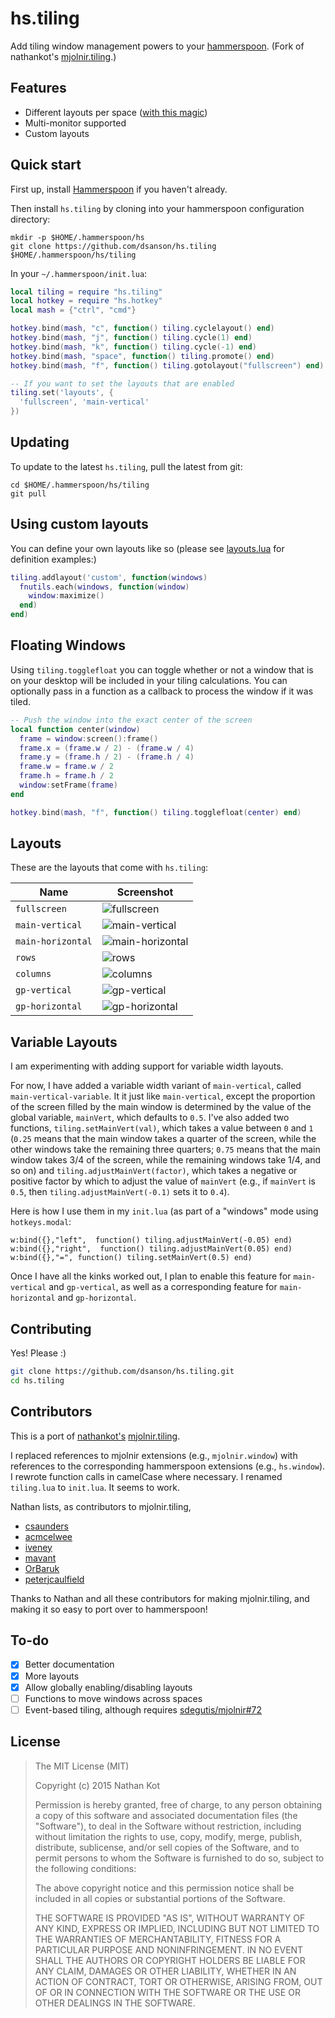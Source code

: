 # hs.tiling

Add tiling window management powers to your [hammerspoon][hammerspoon]. (Fork of nathankot's [mjolnir.tiling](https://github.com/nathankot/mjolnir.tiling).)

## Features

* Different layouts per space ([with this magic][magic])
* Multi-monitor supported
* Custom layouts

## Quick start

First up, install [Hammerspoon][hammerspoon] if you haven't already.

Then install `hs.tiling` by cloning into your hammerspoon configuration directory:

```
mkdir -p $HOME/.hammerspoon/hs
git clone https://github.com/dsanson/hs.tiling $HOME/.hammerspoon/hs/tiling
```

In your `~/.hammerspoon/init.lua`:

```lua
local tiling = require "hs.tiling"
local hotkey = require "hs.hotkey"
local mash = {"ctrl", "cmd"}

hotkey.bind(mash, "c", function() tiling.cyclelayout() end)
hotkey.bind(mash, "j", function() tiling.cycle(1) end)
hotkey.bind(mash, "k", function() tiling.cycle(-1) end)
hotkey.bind(mash, "space", function() tiling.promote() end)
hotkey.bind(mash, "f", function() tiling.gotolayout("fullscreen") end)

-- If you want to set the layouts that are enabled
tiling.set('layouts', {
  'fullscreen', 'main-vertical'
})
```

## Updating

To update to the latest `hs.tiling`, pull the latest from git:

```
cd $HOME/.hammerspoon/hs/tiling
git pull
```

## Using custom layouts

You can define your own layouts like so (please see [layouts.lua](/layouts.lua) for definition examples:)

```lua
tiling.addlayout('custom', function(windows)
  fnutils.each(windows, function(window)
    window:maximize()
  end)
end)
```

## Floating Windows

Using `tiling.togglefloat` you can toggle whether or not a window that is on your desktop will be
included in your tiling calculations. You can optionally pass in a function as a callback to process
the window if it was tiled.

```lua
-- Push the window into the exact center of the screen
local function center(window)
  frame = window:screen():frame()
  frame.x = (frame.w / 2) - (frame.w / 4)
  frame.y = (frame.h / 2) - (frame.h / 4)
  frame.w = frame.w / 2
  frame.h = frame.h / 2
  window:setFrame(frame)
end

hotkey.bind(mash, "f", function() tiling.togglefloat(center) end)
```

## Layouts

These are the layouts that come with `hs.tiling`:

Name						                            | Screenshot
------------------------------------------- | ------------------------------------
`fullscreen`		                            | ![fullscreen](https://raw.github.com/dsanson/hs.tiling/master/screenshots/fullscreen.png)
`main-vertical`                             | ![main-vertical](https://raw.github.com/dsanson/hs.tiling/master/screenshots/main-vertical.png)
`main-horizontal`                           | ![main-horizontal](https://raw.github.com/dsanson/hs.tiling/master/screenshots/main-horizontal.png)
`rows`                                      | ![rows](https://raw.github.com/dsanson/hs.tiling/master/screenshots/rows.png)
`columns`                                   | ![columns](https://raw.github.com/dsanson/hs.tiling/master/screenshots/columns.png)
`gp-vertical`                               | ![gp-vertical](https://raw.github.com/dsanson/hs.tiling/master/screenshots/gp-vertical.png)
`gp-horizontal`                             | ![gp-horizontal](https://raw.github.com/dsanson/hs.tiling/master/screenshots/gp-horizontal.png)

## Variable Layouts

I am experimenting with adding support for variable width layouts.

For now, I have added a variable width variant of `main-vertical`, called
`main-vertical-variable`. It it just like `main-vertical`, except the
proportion of the screen filled by the main window is determined by the value
of the global variable, `mainVert`, which defaults to `0.5`. I've also added
two functions, `tiling.setMainVert(val)`, which takes a value between `0` and
`1` (`0.25` means that the main window takes a quarter of the screen, while
the other windows take the remaining three quarters; `0.75` means that the
main window takes 3/4 of the screen, while the remaining windows take 1/4, and
so on) and `tiling.adjustMainVert(factor)`, which takes a negative or positive
factor by which to adjust the value of `mainVert` (e.g., if `mainVert` is
`0.5`, then `tiling.adjustMainVert(-0.1)` sets it to `0.4`).

Here is how I use them in my `init.lua` (as
part of a "windows" mode using `hotkeys.modal`:

```
w:bind({},"left",  function() tiling.adjustMainVert(-0.05) end)
w:bind({},"right",  function() tiling.adjustMainVert(0.05) end)
w:bind({},"=", function() tiling.setMainVert(0.5) end)
```

Once I have all the kinks worked out, I plan to enable this feature for
`main-vertical` and `gp-vertical`, as well as a corresponding feature for
`main-horizontal` and `gp-horizontal`.

## Contributing

Yes! Please :)

```sh
git clone https://github.com/dsanson/hs.tiling.git
cd hs.tiling
```

## Contributors

This is a port of [nathankot's](https://github.com/nathankot) [mjolnir.tiling][mjolnir.tiling].

I replaced
references to mjolnir extensions (e.g., `mjolnir.window`) with references to
the corresponding hammerspoon extensions (e.g., `hs.window`). I rewrote
function calls in camelCase where necessary. I renamed `tiling.lua` to
`init.lua`. It seems to work.

Nathan lists, as contributors to mjolnir.tiling,

* [csaunders](https://github.com/csaunders)
* [acmcelwee](https://github.com/acmcelwee)
* [iveney](https://github.com/iveney)
* [mavant](https://github.com/mavant)
* [OrBaruk](https://github.com/OrBaruk)
* [peterjcaulfield](https://github.com/peterjcaulfield)

Thanks to Nathan and all these contributors for making mjolnir.tiling, and making it so easy to port over to hammerspoon!

## To-do

* [x] Better documentation
* [x] More layouts
* [x] Allow globally enabling/disabling layouts
* [ ] Functions to move windows across spaces
* [ ] Event-based tiling, although requires [sdegutis/mjolnir#72][72]

[72]: https://github.com/sdegutis/mjolnir/issues/72
[magic]: https://github.com/dsanson/hs.tiling/blob/master/init.lua#L95-L124
[hammerspoon]: https://github.com/Hammerspoon/hammerspoon
[mjolnir.tiling]: https://github.com/nathankot/mjolnir.tiling

## License

> The MIT License (MIT)
>
> Copyright (c) 2015 Nathan Kot
>
> Permission is hereby granted, free of charge, to any person obtaining a copy
> of this software and associated documentation files (the "Software"), to deal
> in the Software without restriction, including without limitation the rights
> to use, copy, modify, merge, publish, distribute, sublicense, and/or sell
> copies of the Software, and to permit persons to whom the Software is
> furnished to do so, subject to the following conditions:
>
> The above copyright notice and this permission notice shall be included in
> all copies or substantial portions of the Software.
>
> THE SOFTWARE IS PROVIDED "AS IS", WITHOUT WARRANTY OF ANY KIND, EXPRESS OR
> IMPLIED, INCLUDING BUT NOT LIMITED TO THE WARRANTIES OF MERCHANTABILITY,
> FITNESS FOR A PARTICULAR PURPOSE AND NONINFRINGEMENT. IN NO EVENT SHALL THE
> AUTHORS OR COPYRIGHT HOLDERS BE LIABLE FOR ANY CLAIM, DAMAGES OR OTHER
> LIABILITY, WHETHER IN AN ACTION OF CONTRACT, TORT OR OTHERWISE, ARISING FROM,
> OUT OF OR IN CONNECTION WITH THE SOFTWARE OR THE USE OR OTHER DEALINGS IN
> THE SOFTWARE.

